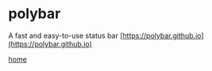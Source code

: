 # polybar

A fast and easy-to-use status bar [https://polybar.github.io](https://polybar.github.io)

[home](../../README.md)
